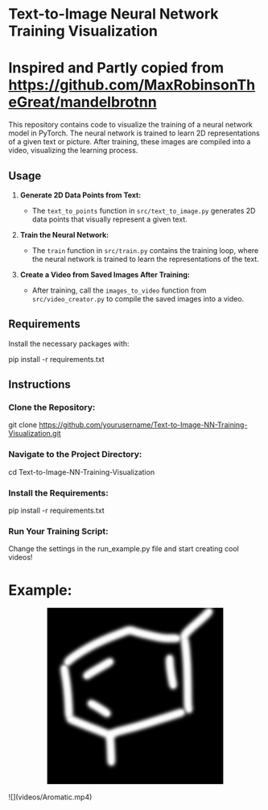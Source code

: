 # Text-to-Image Neural Network Training Visualization

# Inspired and Partly copied from https://github.com/MaxRobinsonTheGreat/mandelbrotnn

This repository contains code to visualize the training of a neural network model in PyTorch. 
The neural network is trained to learn 2D representations of a given text or picture.
After training, these images are compiled into a video, visualizing the learning process.

## Usage

1. **Generate 2D Data Points from Text:**
   - The `text_to_points` function in `src/text_to_image.py` generates 2D data points that visually represent a given text.
   
2. **Train the Neural Network:**
   - The `train` function in `src/train.py` contains the training loop, where the neural network is trained to learn the representations of the text.
   
3. **Create a Video from Saved Images After Training:**
   - After training, call the `images_to_video` function from `src/video_creator.py` to compile the saved images into a video.

## Requirements

Install the necessary packages with:

pip install -r requirements.txt

## Instructions

### Clone the Repository:
git clone https://github.com/yourusername/Text-to-Image-NN-Training-Visualization.git
### Navigate to the Project Directory:
cd Text-to-Image-NN-Training-Visualization
### Install the Requirements:
pip install -r requirements.txt
### Run Your Training Script:
Change the settings in the run_example.py file and start creating cool videos!


# Example:
<p align="center">
  <img src="examples/Aromatic.png" width="350" title="Xylene">
</p>
![](videos/Aromatic.mp4)
